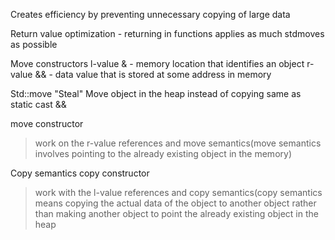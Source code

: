 Creates efficiency by preventing unnecessary copying of large data

Return value optimization - returning in functions applies as much stdmoves as possible

Move constructors
l-value & - memory location that identifies an object
r-value && - data value that is stored at some address in memory

Std::move
"Steal"
Move object in the heap instead of copying
same as static cast &&

move constructor
> work on the r-value references and move semantics(move semantics involves pointing to the already existing object in the memory)

Copy semantics
copy constructor
> work with the l-value references and copy semantics(copy semantics means copying the actual data of the object to another object rather than making another object to point the already existing object in the heap